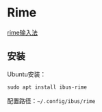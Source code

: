 # Rime

[rime输入法](https://rime.im/)

## 安装

Ubuntu安装：
```shell
sudo apt install ibus-rime
```

配置路径：`~/.config/ibus/rime`
